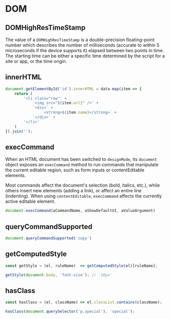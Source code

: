 # DOM

## DOMHighResTimeStamp

The value of a `DOMHighResTimeStamp` is a double-precision floating-point number which describes the number of milliseconds (accurate to within 5 microseconds if the device supports it) elapsed between two points in time. The starting time can be either a specific time determined by the script for a site or app, or the time origin.

## innerHTML

```js
document.getElementById('id').innerHTML = data.map(item => {
    return (
        '<li class="row"' +
            `<img src="${item.url}" />` +
            `<div>` +
                `<strong>${item.name}</strong>` +
            `</div>` +
        '</li>'
    )
}).join('');
```

## execCommand

When an HTML document has been switched to `designMode`, its `document` object
exposes an `execCommand` method to run commands that manipulate the current
editable region, such as form inputs or contentEditable elements.

Most commands affect the document's selection (bold, italics, etc.), while others
insert new elements (adding a link), or affect an entire line (indenting). When
using `contentEditable`, `execCommand` affects the currently active editable element.

```js
document.execCommand(aCommandName, aShowDefaultUI, aValueArgument)
```

## queryCommandSupported

```js
document.queryCommandSupported('copy')
```

## getComputedStyle

```js
const getStyle = (el, ruleName)  => getComputedStyle(el)[ruleName];

getStyle(document.body, 'font-size'); // '16px'
```

## hasClass

```js
const hasClass = (el, className) => el.classList.contains(className);

hasClass(document.querySelector('p.special'), 'special');
```
